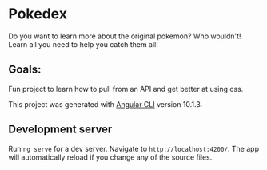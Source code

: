 # Pokedex

Do you want to learn more about the original pokemon? Who wouldn't! Learn all you need to help you catch them all!  

## Goals:
Fun project to learn how to pull from an API and get better at using css.


This project was generated with [Angular CLI](https://github.com/angular/angular-cli) version 10.1.3.

## Development server

Run `ng serve` for a dev server. Navigate to `http://localhost:4200/`. The app will automatically reload if you change any of the source files.
